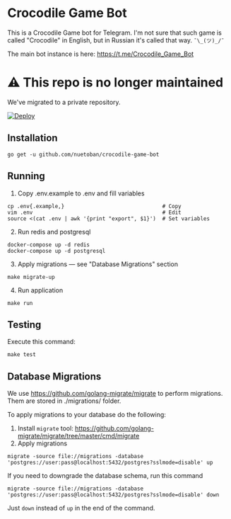 # Crocodile Game Bot
This is a Crocodile Game bot for Telegram.
I'm not sure that such game is called "Crocodile" in English,
but in Russian it's called that way. `¯\_(ツ)_/¯`

The main bot instance is here: https://t.me/Crocodile_Game_Bot

# ⚠️ This repo is no longer maintained
We've migrated to a private repository.


[![Deploy](https://www.herokucdn.com/deploy/button.svg)](https://heroku.com/deploy)

## Installation
```
go get -u github.com/nuetoban/crocodile-game-bot
```

## Running
1. Copy .env.example to .env and fill variables
```
cp .env{.example,}                               # Copy
vim .env                                         # Edit
source <(cat .env | awk '{print "export", $1}')  # Set variables
```

2. Run redis and postgresql
```
docker-compose up -d redis
docker-compose up -d postgresql
```

3. Apply migrations — see "Database Migrations" section
```
make migrate-up
```

4. Run application
```
make run
```

## Testing
Execute this command:
```
make test
```

## Database Migrations
We use https://github.com/golang-migrate/migrate to perform migrations.
Them are stored in ./migrations/ folder.

To apply migrations to your database do the following:

1. Install `migrate` tool: https://github.com/golang-migrate/migrate/tree/master/cmd/migrate
2. Apply migrations
```
migrate -source file://migrations -database 'postgres://user:pass@localhost:5432/postgres?sslmode=disable' up
```

If you need to downgrade the database schema, run this command
```
migrate -source file://migrations -database 'postgres://user:pass@localhost:5432/postgres?sslmode=disable' down
```
Just `down` instead of `up` in the end of the command.
